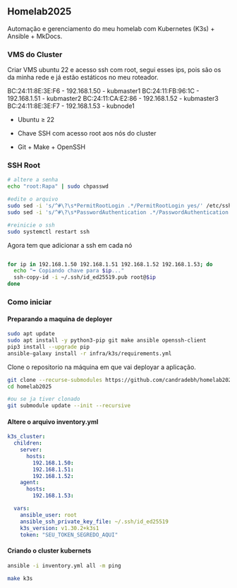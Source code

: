 ## Homelab2025

Automação e gerenciamento do meu homelab com Kubernetes (K3s) + Ansible + MkDocs.

### VMS do Cluster
Criar VMS ubuntu 22 e acesso ssh com root, segui esses ips, pois são os da minha rede e já estão estáticos no meu roteador.

BC:24:11:8E:3E:F6 - 192.168.1.50 - kubmaster1
BC:24:11:FB:96:1C - 192.168.1.51 - kubmaster2
BC:24:11:CA:E2:86 - 192.168.1.52 - kubmaster3
BC:24:11:8E:3E:F7 - 192.168.1.53 - kubnode1

- Ubuntu ≥ 22 

- Chave SSH com acesso root aos nós do cluster
- Git + Make + OpenSSH

### SSH Root

```bash
# altere a senha
echo "root:Rapa" | sudo chpasswd

#edite o arquivo
sudo sed -i 's/^#\?\s*PermitRootLogin .*/PermitRootLogin yes/' /etc/ssh/sshd_config
sudo sed -i 's/^#\?\s*PasswordAuthentication .*/PasswordAuthentication yes/' /etc/ssh/sshd_config

#reinicie o ssh
sudo systemctl restart ssh

```

Agora tem que adicionar a ssh em cada nó

```bash

for ip in 192.168.1.50 192.168.1.51 192.168.1.52 192.168.1.53; do
  echo "➡️ Copiando chave para $ip..."
  ssh-copy-id -i ~/.ssh/id_ed25519.pub root@$ip
done

```

### Como iniciar

#### Preparando a maquina de deployer

```bash 
sudo apt update
sudo apt install -y python3-pip git make ansible openssh-client
pip3 install --upgrade pip
ansible-galaxy install -r infra/k3s/requirements.yml
```

Clone o repositorio na máquina em que vai deployar a aplicação. 

```bash
git clone --recurse-submodules https://github.com/candradebh/homelab2025.git
cd homelab2025

#ou se ja tiver clonado
git submodule update --init --recursive
```

#### Altere o arquivo inventory.yml

```yaml
k3s_cluster:
  children:
    server:
      hosts:
        192.168.1.50:
        192.168.1.51:
        192.168.1.52:
    agent:
      hosts:
        192.168.1.53:

  vars:
    ansible_user: root
    ansible_ssh_private_key_file: ~/.ssh/id_ed25519
    k3s_version: v1.30.2+k3s1
    token: "SEU_TOKEN_SEGREDO_AQUI"

```
#### Criando o cluster kubernets

```bash
ansible -i inventory.yml all -m ping

make k3s

```